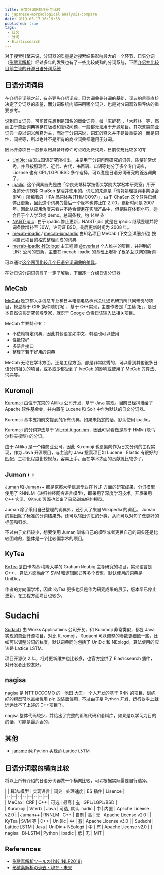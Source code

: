 ```yaml
---
title: 日文分词器的介绍与比较
s: japanese-morphological-analysis-compare
date: 2019-05-17 16:19:53
published: true
tags:
 - 日文
 - 分词
 - Elasticsearch
---
```


对于搜索引擎来说，分词器的质量是对搜索结果影响最大的一个环节，日语分词（[形態素解析](https://ja.wikipedia.org/wiki/%E5%BD%A2%E6%85%8B%E7%B4%A0%E8%A7%A3%E6%9E%90)）经过多年的发展也有了一些比较成熟的分词系统，下面[介绍并比较目前主流的开源日语分词系统](https://avnpc.com/pages/japanese-free-morphological-analysis-compare) 
  
## 日语分词词典  
  
在介绍分词器之前，有必要先介绍词典，因为词典是分词的基础，词典的质量直接决定了分词器的质量，而分词系统内部采用哪个词典，也是对分词器效果评估的重要参考。

说到日文词典，可能首先想到是知名的商业词典，如「広辞苑」、「大辞林」等，然而由于商业词典等存在版权和授权问题，一般都无法用于开源项目。其次这类商业词典一般以词义解释为主，而对于分词来说，词汇的释义并不是最重要的，而是词性、词根等，所以也并不是所有的商业词典都适用于分词。

因此开源项目一般都采用具备开源许可证的免费词典，目前使用比较多的有

- [UniDic](https://unidic.ninjal.ac.jp/): 由国立国语研究所推出，主要用于分词问题研究的词典，质量非常优秀，并且按照现代、近代、古代，书面语、口语等划分了多个专门词典，License 也有 GPL/LGPL/BSD 多个选择，可以说是日语分词研究的首选词典了。
- [ipadic](http://ipadic.osdn.jp/): 这个词典首先是由「奈良先端科学技術大学院大学松本研究室」所开发的分词软件 ChaSen 整理并使用的，词汇的来源是「情報処理振興事業協会(IPA)」所编著的「IPA 品詞体系(THiMCO97)」，由于 ChaSen 这个软件已经停止更新，因此这个词典的最后一个版本也停止在 2.7.0，更新时间是 2007 年。因此从应用角度来看并不适合使用在实际产品中，但是胜在体积小巧，适合用于个人学习或 demo。总词条数，约 14W 条
- [NAIST-jdic](http://sourceforge.jp/projects/naist-jdic/) : 由于 ipadic 停止更新，NAIST-jdic 就是在 ipadic 继续整理并将词条数增补至 30W，许可证 BSD。最后更新时间为 2008 年。
- [mecab-ipadic](https://sourceforge.net/projects/mecab/files/mecab-ipadic/) / [mecab-jumandic](https://sourceforge.net/projects/mecab/files/mecab-jumandic/) 由知名项目 MeCab (下文会详细介绍) 按照自己项目的格式整理而成的词典
- [mecab-ipadic-NEologd](https://github.com/neologd/mecab-ipadic-neologd) 由工程师 [@overlast](https://twitter.com/overlast) 个人维护的项目，并得到的 LINE 公司的赞助，主要在 mecab-ipadic 的基础上增补了很多互联网的新词

可以通过[这个网页比较几个日语分词词典的差异](http://www.mwsoft.jp/programming/munou/mecab_dic_perform.html)。

在对日语分词词典有了一定了解后，下面逐一介绍日语分词器

## MeCab  
  
[MeCab](https://taku910.github.io/mecab/) 是京都大学信息专业和日本电信电话株式会社通讯研究所共同研究的项目，模型基于 CRF(条件随机场) ，基于 C++实现，主要作者是「工藤 拓」，是日本自然语言研究领域专家，就职于 Google 负责日语输入法相关项目。  
  
MeCab 主要特点有：  
  
- 不依赖特定词典，因此其他语言如中文、韩语也可以使用  
- 性能较好  
- 多语言接口
- 整理了若干好用的词典

MeCab 无论在学术方面，还是工程方面，都是非常优秀的，可以看到其他很多日语分词相关的项目，或多或少都受到了 MeCab 的影响或使用了 MeCab 的算法、词典等。

## Kuromoji  
  
[Kuromoji](https://www.atilika.org/) 由位于东京的 Atilika 公司开发，基于 Java 实现。目前已经捐赠给了 Apache 软件基金会，并内置在 Lucene 和 Solr 中作为默认的日文分词器。

Kuromoji 基本支持前文提到的所有词典，如果未指定的话，默认使用 ipadic。

Kuromoji 的分词算法基于 [Viterbi Algorithm](https://en.wikipedia.org/wiki/Viterbi_algorithm)，因此可以看做是基于 HMM (隐马尔科夫模型) 的分词。

由于 Atilika 是一个纯商业公司，因此 Kuromoji 也更偏向作为日文分词的工程实现，作为 Java 开源项目，与主流的 Java 搜索项目如 Lucene，Elastic 有很好的匹配，工程化程度比较规范，容易上手。而在学术方面的贡献就比较少了。
  
## Juman++  

[Juman](http://nlp.ist.i.kyoto-u.ac.jp/index.php?JUMAN) 和 [Juman++](https://github.com/ku-nlp/jumanpp)  都是京都大学信息专业在 NLP 方面的研究成果，分词模型使用了 RNNLM（递归神经网络语言模型），即采用了深度学习技术。开发采用 C++ 实现，Github 页面也给出了已经训练好的模型。

Juman 除了采用自己整理的词典外，还引入了来自 Wikipedia 的词汇。 Juman 的输出除了标准的分词结果外，还可以输出词汇的分类，从而可以对句子做更好的标签和归类。

不过由于文档较少，想要使用 Juman 训练自己的模型或者更换自己的词典还是比较困难的，整体是一个比较偏学术的项目。
  
## KyTea  

[KyTea](http://www.phontron.com/kytea/) 是由卡内基·梅隆大学的 Graham Neubig 主导研究的项目，实现语言是 C++， 算法方面融合了 SVM 和逻辑回归等多个模型，默认使用的词典是 UniDic。

作者的方向偏学术，因此 KyTea 更多也只是作为研究成果的展示，版本早已停止更新，在工程方面项目也较少。

# Sudachi  

[Sudachi](https://github.com/WorksApplications/Sudachi)  由 Works Applications 公司开发，和 Kuromoji 非常类似，都是 Java 实现的商业开源项目，对比 Kuromoji， Sudachi 可以调整的参数更细致一些，比如可以调整分词的粒度，默认词典同时包括了 UniDic 和 NEologd，算法使用的应该是 Lattice LSTM。

项目开源仅 2 年，相对更新维护也比较多，也官方提供了 Elasticsearch 插件，对开发者比较友好。
  
## nagisa  
  
[nagisa](https://github.com/taishi-i/nagisa) 是 NTT DOCOMO 的「池田 大志」 个人开发的基于 RNN 的项目，训练好的模型可以直接使用 pip 安装后使用，不过由于是 Python 开发，运行效率上就远远比不了上述的 C++项目了。

nagisa 整体代码较少，并给出了完整的训练代码和语料库，如果是以学习为目的的话，可能是最适合的。

## 其他

- [janome](https://github.com/mocobeta/janome)  纯 Python 实现的 Lattice LSTM

## 日语分词器的横向比较

将以上所有介绍的日语分词器做一个横向比较，可以根据实际需要自行选择。
  
|  | 算法/模型 | 实现语言 | 词典 | 处理速度 | ES 插件 | Lisence |  
|--|--|--|--|--|--|--|--|  
| MeCab | CRF | C++ | 可选 | 最高 | [有](https://github.com/animalmatsuzawa/elasticsearch-analysis-mecab) | GPL/LGPL/BSD |  
| Kuromoji | Viterbi | Java | 可选, 默认 ipadic | 中 | 内置 | Apache License v2.0 |
| Juman++ | RNNLM | C++ | 自制 | 高 | 无 | Apache License v2.0 |
| KyTea | SVM 等 | C++ | UniDic | 中 | [有](https://github.com/yilee/elasticsearch-analysis-kytea) | Apache License v2.0 |
| Sudachi | Lattice LSTM | Java | UniDic + NEologd | 中 | [有](https://github.com/WorksApplications/elasticsearch-sudachi) | Apache License v2.0 |
| nagisa | Bi-LSTM | Python | ipadic | 低 | 无 | MIT |

## References  

- [形態素解析ツールの比較 (NLP2018)](https://qiita.com/sugiyamath/items/69047b6667256034fa5e)  
- [形態素解析の過去・現在・未来](https://www.slideshare.net/pfi/ss-9805912)
